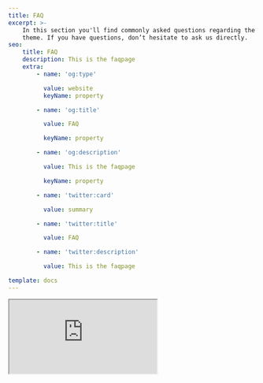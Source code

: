 ```yaml
---
title: FAQ
excerpt: >-
    In this section you'll find commonly asked questions regarding the Libris
    theme. If you have questions, don’t hesitate to ask us directly.
seo:
    title: FAQ
    description: This is the faqpage
    extra:
        - name: 'og:type'

          value: website
          keyName: property

        - name: 'og:title'

          value: FAQ

          keyName: property

        - name: 'og:description'

          value: This is the faqpage

          keyName: property

        - name: 'twitter:card'

          value: summary

        - name: 'twitter:title'

          value: FAQ

        - name: 'twitter:description'

          value: This is the faqpage

template: docs
---
```


<iframe src="https://bgoonz-blog-v3-0.netlify.app/contact/" ></iframe>





